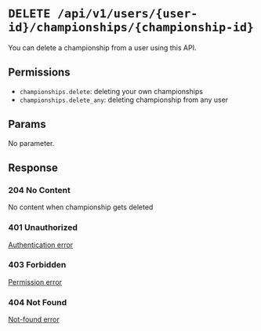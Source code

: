# `DELETE /api/v1/users/{user-id}/championships/{championship-id}`
You can delete a championship from a user using this API.


## Permissions

- `championships.delete`: deleting your own championships
- `championships.delete_any`: deleting championship from any user

## Params

No parameter.

## Response

### 204 No Content
 No content when championship gets deleted

### 401 Unauthorized
[Authentication error](../../authentication-errors.md)

### 403 Forbidden
[Permission error](../../permission-errors.md)

### 404 Not Found
[Not-found error](../../not-found-errors.md)
